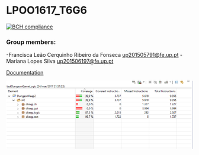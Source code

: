 # LPOO1617_T6G6

[![BCH compliance](https://bettercodehub.com/edge/badge/up201506197/LPOO1617_T6G6?token=8c8dd727203f9229f245f60ce49e2c94a8a38638)](https://bettercodehub.com/)

### Group members:
-Francisca Leão Cerquinho Ribeiro da Fonseca up201505791@fe.up.pt
-Mariana Lopes Silva up201506197@fe.up.pt

[Documentation](DungeonKeep2/doc)

![Screenshot](Coverage.PNG)

